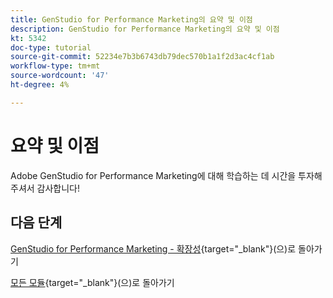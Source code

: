 ```yaml
---
title: GenStudio for Performance Marketing의 요약 및 이점
description: GenStudio for Performance Marketing의 요약 및 이점
kt: 5342
doc-type: tutorial
source-git-commit: 52234e7b3b6743db79dec570b1a1f2d3ac4cf1ab
workflow-type: tm+mt
source-wordcount: '47'
ht-degree: 4%

---
```


# 요약 및 이점

Adobe GenStudio for Performance Marketing에 대해 학습하는 데 시간을 투자해 주셔서 감사합니다!


## 다음 단계

[GenStudio for Performance Marketing - 확장성](./genstudioext.md){target="_blank"}(으)로 돌아가기

[모든 모듈](./../../../overview.md){target="_blank"}(으)로 돌아가기
